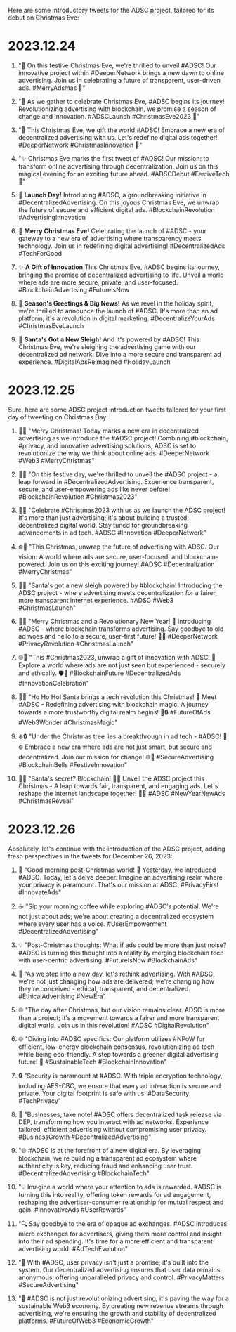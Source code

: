 Here are some introductory tweets for the ADSC project, tailored for its debut on Christmas Eve:
# 2023.12.24
1. "🎄 On this festive Christmas Eve, we're thrilled to unveil #ADSC! Our innovative project within #DeeperNetwork brings a new dawn to online advertising. Join us in celebrating a future of transparent, user-driven ads. #MerryAdsmas 🌟"

2. "🌟 As we gather to celebrate Christmas Eve, #ADSC begins its journey! Revolutionizing advertising with blockchain, we promise a season of change and innovation. #ADSCLaunch #ChristmasEve2023 🎅"

3. "🎁 This Christmas Eve, we gift the world #ADSC! Embrace a new era of decentralized advertising with us. Let's redefine digital ads together! #DeeperNetwork #ChristmasInnovation 🌲"

4. "✨ Christmas Eve marks the first tweet of #ADSC! Our mission: to transform online advertising through decentralization. Join us on this magical evening for an exciting future ahead. #ADSCDebut #FestiveTech 🎉"

5. 🚀 **Launch Day!** Introducing #ADSC, a groundbreaking initiative in #DecentralizedAdvertising. On this joyous Christmas Eve, we unwrap the future of secure and efficient digital ads. #BlockchainRevolution #AdvertisingInnovation

6. 🌟 **Merry Christmas Eve!** Celebrating the launch of #ADSC - your gateway to a new era of advertising where transparency meets technology. Join us in redefining digital advertising! #DecentralizedAds #TechForGood

7. ✨ **A Gift of Innovation** This Christmas Eve, #ADSC begins its journey, bringing the promise of decentralized advertising to life. Unveil a world where ads are more secure, private, and user-focused. #BlockchainAdvertising #FutureIsNow

8. 🎄 **Season's Greetings & Big News!** As we revel in the holiday spirit, we're thrilled to announce the launch of #ADSC. It's more than an ad platform; it's a revolution in digital marketing. #DecentralizeYourAds #ChristmasEveLaunch

9. 🎅 **Santa's Got a New Sleigh!** And it's powered by #ADSC! This Christmas Eve, we're sleighing the advertising game with our decentralized ad network. Dive into a more secure and transparent ad experience. #DigitalAdsReimagined #HolidayLaunch
# 2023.12.25
Sure, here are some ADSC project introduction tweets tailored for your first day of tweeting on Christmas Day:

1. 🎄🚀 "Merry Christmas! Today marks a new era in decentralized advertising as we introduce the #ADSC project! Combining #blockchain, #privacy, and innovative advertising solutions, ADSC is set to revolutionize the way we think about online ads. #DeeperNetwork #Web3 #MerryChristmas"

2. 🌟✨ "On this festive day, we're thrilled to unveil the #ADSC project - a leap forward in #DecentralizedAdvertising. Experience transparent, secure, and user-empowering ads like never before! #BlockchainRevolution #Christmas2023"

3. 🔔🌐 "Celebrate #Christmas2023 with us as we launch the ADSC project! It's more than just advertising; it's about building a trusted, decentralized digital world. Stay tuned for groundbreaking advancements in ad tech. #ADSC #Innovation #DeeperNetwork"

4. ❄️🔐 "This Christmas, unwrap the future of advertising with ADSC. Our vision: A world where ads are secure, user-focused, and blockchain-powered. Join us on this exciting journey! #ADSC #Decentralization #MerryChristmas"

5. 🎅🌟 "Santa's got a new sleigh powered by #blockchain! Introducing the ADSC project - where advertising meets decentralization for a fairer, more transparent internet experience. #ADSC #Web3 #ChristmasLaunch"

6. 🎄🌟 "Merry Christmas and a Revolutionary New Year! 🚀 Introducing #ADSC - where blockchain transforms advertising. Say goodbye to old ad woes and hello to a secure, user-first future! 🎁💡 #DeeperNetwork #PrivacyRevolution #ChristmasLaunch"

7. 🌐🔔 "This #Christmas2023, unwrap a gift of innovation with ADSC! 🎁 Explore a world where ads are not just seen but experienced - securely and ethically. 🛡️🚀 #BlockchainFuture #DecentralizedAds #InnovationCelebration"

8. 🎅✨ "Ho Ho Ho! Santa brings a tech revolution this Christmas! 🌲 Meet #ADSC - Redefining advertising with blockchain magic. A journey towards a more trustworthy digital realm begins! 🚀🔒 #FutureOfAds #Web3Wonder #ChristmasMagic"

9. ❄️🔒 "Under the Christmas tree lies a breakthrough in ad tech - #ADSC! 🌲❄️ Embrace a new era where ads are not just smart, but secure and decentralized. Join our mission for change! 🌐🚀 #SecureAdvertising #BlockchainBells #FestiveInnovation"

10. 🌟🎅 "Santa's secret? Blockchain! 🎅🔗 Unveil the ADSC project this Christmas - A leap towards fair, transparent, and engaging ads. Let's reshape the internet landscape together! 🚀🌲 #ADSC #NewYearNewAds #ChristmasReveal"

# 2023.12.26
Absolutely, let's continue with the introduction of the ADSC project, adding fresh perspectives in the tweets for December 26, 2023:

1. 🌅 "Good morning post-Christmas world! 🎄 Yesterday, we introduced #ADSC. Today, let's delve deeper. Imagine an advertising realm where your privacy is paramount. That's our mission at ADSC. #PrivacyFirst #InnovateAds"

2. ☕️ "Sip your morning coffee while exploring #ADSC's potential. We're not just about ads; we're about creating a decentralized ecosystem where every user has a voice. #UserEmpowerment #DecentralizedAdvertising"

3. 💡 "Post-Christmas thoughts: What if ads could be more than just noise? #ADSC is turning this thought into a reality by merging blockchain tech with user-centric advertising. #FutureIsNow #BlockchainAds"

4. 🚀 "As we step into a new day, let's rethink advertising. With #ADSC, we're not just changing how ads are delivered; we're changing how they're conceived - ethical, transparent, and decentralized. #EthicalAdvertising #NewEra"

5. 🌐 "The day after Christmas, but our vision remains clear. ADSC is more than a project; it's a movement towards a fairer and more transparent digital world. Join us in this revolution! #ADSC #DigitalRevolution"

6. 🌐 "Diving into #ADSC specifics: Our platform utilizes #NPoW for efficient, low-energy blockchain consensus, revolutionizing ad tech while being eco-friendly. A step towards a greener digital advertising future! 🍃 #SustainableTech #BlockchainInnovation"

7. 🔒 "Security is paramount at #ADSC. With triple encryption technology, including AES-CBC, we ensure that every ad interaction is secure and private. Your digital footprint is safe with us. #DataSecurity #TechPrivacy"

8. 💼 "Businesses, take note! #ADSC offers decentralized task release via DEP, transforming how you interact with ad networks. Experience tailored, efficient advertising without compromising user privacy. #BusinessGrowth #DecentralizedAdvertising"

9. "🌐 #ADSC is at the forefront of a new digital era. By leveraging blockchain, we're building a transparent ad ecosystem where authenticity is key, reducing fraud and enhancing user trust. #DecentralizedAdvertising #BlockchainTech"

10. "💡 Imagine a world where your attention to ads is rewarded. #ADSC is turning this into reality, offering token rewards for ad engagement, reshaping the advertiser-consumer relationship for mutual respect and gain. #InnovativeAds #UserRewards"

11. "🔍 Say goodbye to the era of opaque ad exchanges. #ADSC introduces micro exchanges for advertisers, giving them more control and insight into their ad spending. It's time for a more efficient and transparent advertising world. #AdTechEvolution"

12. "🔐 With #ADSC, user privacy isn't just a promise; it's built into the system. Our decentralized advertising ensures that user data remains anonymous, offering unparalleled privacy and control. #PrivacyMatters #SecureAdvertising"

13. "🚀 #ADSC is not just revolutionizing advertising; it's paving the way for a sustainable Web3 economy. By creating new revenue streams through advertising, we're ensuring the growth and stability of decentralized platforms. #FutureOfWeb3 #EconomicGrowth"

